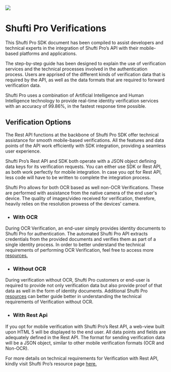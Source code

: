 [![](https://raw.githubusercontent.com/shuftipro/RESTful-API-v1.2/master/assets/banner.jpg)](https://www.shuftipro.com/)

# Shufti Pro Verifications

This Shufti Pro SDK document has been compiled to assist developers and technical experts in the integration of Shufti Pro’s API with their mobile-based platforms and applications.

The step-by-step guide has been designed to explain the use of verification services and the technical processes involved in the authentication process. Users are apprised of the different kinds of verification data that is required by the API, as well as the data formats that are required to forward verification data.

Shufti Pro uses a combination of Artificial Intelligence and Human Intelligence technology to provide real-time identity verification services with an accuracy of 99.86%, in the fastest response time possible. 
 

## Verification Options 
The Rest API functions at the backbone of Shufti Pro SDK offer technical assistance for smooth mobile-based verifications. All the features and data points of the API work efficiently with SDK integration, providing a seamless user experience. 

Shufti Pro’s Rest API and SDK both operate with a JSON object defining data keys for its verification requests. You can either use SDK or Rest API, as both work perfectly for mobile integration. In case you opt for Rest API, less code will have to be written to complete the integration process. 

Shufti Pro allows for both OCR based as well non-OCR Verifications. These are performed with assistance from the native camera of the end user's device. The quality of images/video received for verification, therefore, heavily relies on the resolution prowess of the devices’ camera.


* ### With OCR
During OCR Verification, an end-user simply provides identity documents to Shufti Pro for authentication. The automated Shufti Pro API extracts credentials from the provided documents and verifies them as part of a single identity process. 
In order to better understand the technical requirements of performing OCR Verification, feel free to access more
 [ resources.](verification-with-ocr) 

* ### Without OCR
During verification without OCR, Shufti Pro customers or end-user is required to provide not only verification data but also provide proof of that data as well in the form of identity documents. 
Additional Shufti Pro [resources](verification-without-ocr) can better guide better in understanding the technical requirements of Verification without OCR.

* ### With Rest Api
If you opt for mobile verification with Shufti Pro’s Rest API, a web-view built upon HTML 5 will be displayed to the end user. All data points and fields are adequately defined in the Rest API. The format for sending verification data will be a JSON object, similar to other mobile verification formats (OCR and Non-OCR). 

For more details on technical requirements for Verification with Rest API, kindly visit Shufti Pro’s resource page
 [here.](verification-with-rest-api)

